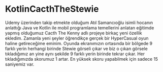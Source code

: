 ﻿# KotlinCacthTheStewie
Udemy üzerinden takip etmekte olduğum Atıl Samancıoğlu isimli hocanın anlattığı Java ve Kotlin ile mobil programlama temellerini anlatan eğitimde yapmış olduğumuz Cacth The Kenny adlı projeye birkaç yeni özellik ekledim. Zamanla yeni şeyler öğrendikçe gerçek bir HyperCasual oyun haline getireceğime eminim.
Oyunda ekranımızın ortasında bir bölgede 9 farklı yerin herhangi birinde Stewie görseli çıkar ve biz o çıkan görsele tıkladığımız an yine aynı şekilde 9 farklı yerin birinde tekrar çıkar. Her tıkladığımızda skorumuz 1 artar. En yüksek skoru yapabilmek için sadece 15 saniyemiz var.
